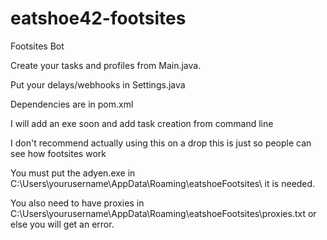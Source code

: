 # eatshoe42-footsites
Footsites Bot

Create your tasks and profiles from Main.java. 

Put your delays/webhooks in Settings.java

Dependencies are in pom.xml

I will add an exe soon and add task creation from command line

I don't recommend actually using this on a drop this is just so people can see how footsites work

You must put the adyen.exe in C:\Users\yourusername\AppData\Roaming\eatshoeFootsites\ it is needed.

You also need to have proxies in C:\Users\yourusername\AppData\Roaming\eatshoeFootsites\proxies.txt or else you will get an error.
